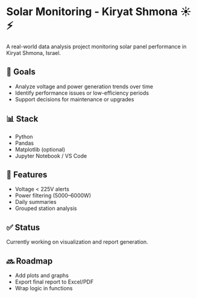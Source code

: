 # Solar Monitoring - Kiryat Shmona ☀️⚡

A real-world data analysis project monitoring solar panel performance in Kiryat Shmona, Israel.

## 📌 Goals
- Analyze voltage and power generation trends over time
- Identify performance issues or low-efficiency periods
- Support decisions for maintenance or upgrades

## 📊 Stack
- Python
- Pandas
- Matplotlib (optional)
- Jupyter Notebook / VS Code

## 🧪 Features
- Voltage < 225V alerts
- Power filtering (5000–6000W)
- Daily summaries
- Grouped station analysis

## ✅ Status
Currently working on visualization and report generation.

## 🔜 Roadmap
- Add plots and graphs
- Export final report to Excel/PDF
- Wrap logic in functions
